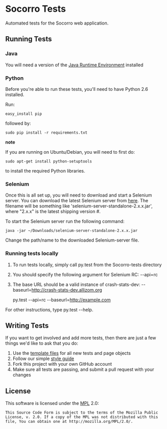 Socorro Tests
===================

Automated tests for the Socorro web application.

Running Tests
-------------

### Java
You will need a version of the [Java Runtime Environment][JRE] installed

[JRE]: http://www.oracle.com/technetwork/java/javase/downloads/index.html

### Python
Before you're able to run these tests, you'll need to have Python 2.6 installed.

Run:

    easy_install pip

followed by:

    sudo pip install -r requirements.txt

__note__

If you are running on Ubuntu/Debian, you will need to first do:

    sudo apt-get install python-setuptools

to install the required Python libraries.

### Selenium
Once this is all set up, you will need to download and start a Selenium server. You can download the latest Selenium server from [here][Selenium Downloads]. The filename will be something like 'selenium-server-standalone-2.x.x.jar',
where "2.x.x" is the latest shipping version #.

To start the Selenium server run the following command:

    java -jar ~/Downloads/selenium-server-standalone-2.x.x.jar

Change the path/name to the downloaded Selenium-server file.

[Selenium Downloads]: http://code.google.com/p/selenium/downloads/list

### Running tests locally

1. To run tests locally, simply call py.test from the Socorro-tests directory
2. You should specify the following argument for Selenium RC: --api=rc
3. The base URL should be a valid instance of crash-stats-dev: --baseurl=http://crash-stats-dev.allizom.org

    py.test --api=rc --baseurl=http://example.com

For other instructions, type py.test --help.


Writing Tests
-------------

If you want to get involved and add more tests, then there are just a few things
we'd like to ask that you do:

1. Use the [template files][GitHub Templates] for all new tests and page objects
2. Follow our simple [style guide][Style Guide]
3. Fork this project with your own GitHub account
4. Make sure all tests are passing, and submit a pull request with your changes

[GitHub Templates]: https://github.com/AutomatedTester/mozwebqa-test-templates
[Style Guide]: https://wiki.mozilla.org/QA/Execution/Web_Testing/Docs/Automation/StyleGuide

License
-------
This software is licensed under the [MPL] 2.0:

    This Source Code Form is subject to the terms of the Mozilla Public
    License, v. 2.0. If a copy of the MPL was not distributed with this
    file, You can obtain one at http://mozilla.org/MPL/2.0/.

[MPL]: http://www.mozilla.org/MPL/2.0/
